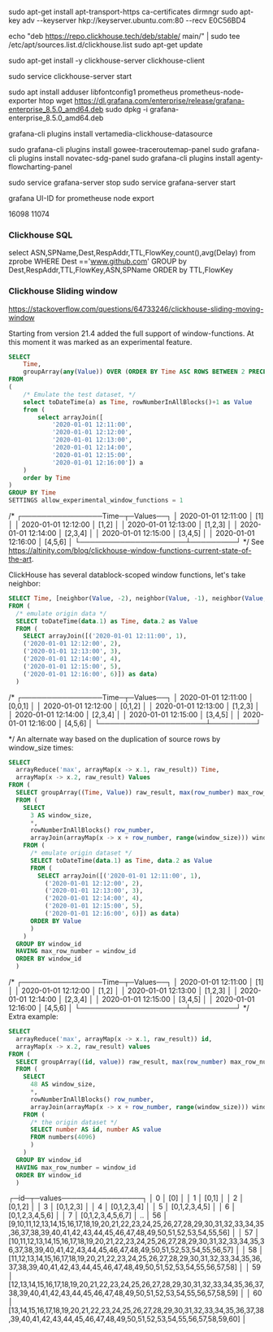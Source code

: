 sudo apt-get install apt-transport-https ca-certificates dirmngr
sudo apt-key adv --keyserver hkp://keyserver.ubuntu.com:80 --recv E0C56BD4

echo "deb https://repo.clickhouse.tech/deb/stable/ main/" | sudo tee \
    /etc/apt/sources.list.d/clickhouse.list
sudo apt-get update

sudo apt-get install -y clickhouse-server clickhouse-client

sudo service clickhouse-server start


sudo apt install  adduser libfontconfig1 prometheus prometheus-node-exporter htop
wget https://dl.grafana.com/enterprise/release/grafana-enterprise_8.5.0_amd64.deb
sudo dpkg -i grafana-enterprise_8.5.0_amd64.deb



grafana-cli plugins install vertamedia-clickhouse-datasource

sudo grafana-cli plugins install gowee-traceroutemap-panel
sudo grafana-cli plugins install novatec-sdg-panel
sudo grafana-cli plugins install agenty-flowcharting-panel

sudo service grafana-server stop
sudo service grafana-server start


grafana UI-ID for prometheuse node export

16098
11074

### Clickhouse SQL

select ASN,SPName,Dest,RespAddr,TTL,FlowKey,count(),avg(Delay) from zprobe WHERE Dest =='www.github.com' GROUP by Dest,RespAddr,TTL,FlowKey,ASN,SPName ORDER by TTL,FlowKey


### Clickhouse Sliding window
https://stackoverflow.com/questions/64733246/clickhouse-sliding-moving-window

Starting from version 21.4 added the full support of window-functions. At this moment it was marked as an experimental feature.


```sql
SELECT
    Time,
    groupArray(any(Value)) OVER (ORDER BY Time ASC ROWS BETWEEN 2 PRECEDING AND CURRENT ROW) AS Values
FROM 
(
    /* Emulate the test dataset, */
    select toDateTime(a) as Time, rowNumberInAllBlocks()+1 as Value
    from (
        select arrayJoin([
            '2020-01-01 12:11:00',
            '2020-01-01 12:12:00',
            '2020-01-01 12:13:00',
            '2020-01-01 12:14:00',
            '2020-01-01 12:15:00',
            '2020-01-01 12:16:00']) a
    )
    order by Time
)
GROUP BY Time
SETTINGS allow_experimental_window_functions = 1
```

/*
┌────────────────Time─┬─Values──┐
│ 2020-01-01 12:11:00 │ [1]     │
│ 2020-01-01 12:12:00 │ [1,2]   │
│ 2020-01-01 12:13:00 │ [1,2,3] │
│ 2020-01-01 12:14:00 │ [2,3,4] │
│ 2020-01-01 12:15:00 │ [3,4,5] │
│ 2020-01-01 12:16:00 │ [4,5,6] │
└─────────────────────┴─────────┘
*/
See https://altinity.com/blog/clickhouse-window-functions-current-state-of-the-art.

ClickHouse has several datablock-scoped window functions, let's take neighbor:

```sql
SELECT Time, [neighbor(Value, -2), neighbor(Value, -1), neighbor(Value, 0)] Values
FROM (
  /* emulate origin data */
  SELECT toDateTime(data.1) as Time, data.2 as Value
  FROM (
    SELECT arrayJoin([('2020-01-01 12:11:00', 1),
    ('2020-01-01 12:12:00', 2),
    ('2020-01-01 12:13:00', 3),
    ('2020-01-01 12:14:00', 4),
    ('2020-01-01 12:15:00', 5),
    ('2020-01-01 12:16:00', 6)]) as data)
  )
```
/*
┌────────────────Time─┬─Values──┐
│ 2020-01-01 12:11:00 │ [0,0,1] │
│ 2020-01-01 12:12:00 │ [0,1,2] │
│ 2020-01-01 12:13:00 │ [1,2,3] │
│ 2020-01-01 12:14:00 │ [2,3,4] │
│ 2020-01-01 12:15:00 │ [3,4,5] │
│ 2020-01-01 12:16:00 │ [4,5,6] │
└─────────────────────┴─────────┘

*/
An alternate way based on the duplication of source rows by window_size times:

```sql
SELECT   
  arrayReduce('max', arrayMap(x -> x.1, raw_result)) Time,
  arrayMap(x -> x.2, raw_result) Values
FROM (  
  SELECT groupArray((Time, Value)) raw_result, max(row_number) max_row_number
  FROM (
    SELECT 
      3 AS window_size,
      *, 
      rowNumberInAllBlocks() row_number,
      arrayJoin(arrayMap(x -> x + row_number, range(window_size))) window_id
    FROM (
      /* emulate origin dataset */
      SELECT toDateTime(data.1) as Time, data.2 as Value
      FROM (
        SELECT arrayJoin([('2020-01-01 12:11:00', 1),
          ('2020-01-01 12:12:00', 2),
          ('2020-01-01 12:13:00', 3),
          ('2020-01-01 12:14:00', 4),
          ('2020-01-01 12:15:00', 5),
          ('2020-01-01 12:16:00', 6)]) as data)
      ORDER BY Value
      )
    )
  GROUP BY window_id
  HAVING max_row_number = window_id
  ORDER BY window_id
  )
```  
/*
┌────────────────Time─┬─Values──┐
│ 2020-01-01 12:11:00 │ [1]     │
│ 2020-01-01 12:12:00 │ [1,2]   │
│ 2020-01-01 12:13:00 │ [1,2,3] │
│ 2020-01-01 12:14:00 │ [2,3,4] │
│ 2020-01-01 12:15:00 │ [3,4,5] │
│ 2020-01-01 12:16:00 │ [4,5,6] │
└─────────────────────┴─────────┘
*/
Extra example:

```sql
SELECT   
  arrayReduce('max', arrayMap(x -> x.1, raw_result)) id,
  arrayMap(x -> x.2, raw_result) values
FROM (  
  SELECT groupArray((id, value)) raw_result, max(row_number) max_row_number
  FROM (
    SELECT 
      48 AS window_size,
      *, 
      rowNumberInAllBlocks() row_number,
      arrayJoin(arrayMap(x -> x + row_number, range(window_size))) window_id
    FROM (
      /* the origin dataset */
      SELECT number AS id, number AS value
      FROM numbers(4096) 
      )
    )
  GROUP BY window_id
  HAVING max_row_number = window_id
  ORDER BY window_id
  )
  ```


┌─id─┬─values────────────────┐
│  0 │ [0]                   │
│  1 │ [0,1]                 │
│  2 │ [0,1,2]               │
│  3 │ [0,1,2,3]             │
│  4 │ [0,1,2,3,4]           │
│  5 │ [0,1,2,3,4,5]         │
│  6 │ [0,1,2,3,4,5,6]       │
│  7 │ [0,1,2,3,4,5,6,7]     │
..
│ 56 │ [9,10,11,12,13,14,15,16,17,18,19,20,21,22,23,24,25,26,27,28,29,30,31,32,33,34,35,36,37,38,39,40,41,42,43,44,45,46,47,48,49,50,51,52,53,54,55,56]  │
│ 57 │ [10,11,12,13,14,15,16,17,18,19,20,21,22,23,24,25,26,27,28,29,30,31,32,33,34,35,36,37,38,39,40,41,42,43,44,45,46,47,48,49,50,51,52,53,54,55,56,57] │
│ 58 │ [11,12,13,14,15,16,17,18,19,20,21,22,23,24,25,26,27,28,29,30,31,32,33,34,35,36,37,38,39,40,41,42,43,44,45,46,47,48,49,50,51,52,53,54,55,56,57,58] │
│ 59 │ [12,13,14,15,16,17,18,19,20,21,22,23,24,25,26,27,28,29,30,31,32,33,34,35,36,37,38,39,40,41,42,43,44,45,46,47,48,49,50,51,52,53,54,55,56,57,58,59] │
│ 60 │ [13,14,15,16,17,18,19,20,21,22,23,24,25,26,27,28,29,30,31,32,33,34,35,36,37,38,39,40,41,42,43,44,45,46,47,48,49,50,51,52,53,54,55,56,57,58,59,60] │
